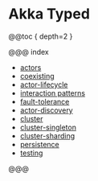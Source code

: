 # Akka Typed

@@toc { depth=2 }

@@@ index

* [actors](actors-typed.md)
* [coexisting](coexisting.md)
* [actor-lifecycle](actor-lifecycle-typed.md)
* [interaction patterns](interaction-patterns-typed.md)
* [fault-tolerance](fault-tolerance-typed.md)
* [actor-discovery](actor-discovery-typed.md)
* [cluster](cluster-typed.md)
* [cluster-singleton](cluster-singleton-typed.md)
* [cluster-sharding](cluster-sharding-typed.md)
* [persistence](persistence-typed.md)
* [testing](testing-typed.md)

@@@

